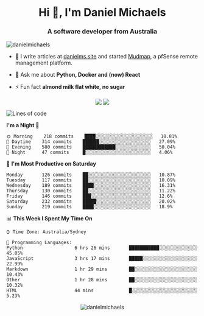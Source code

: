 <h1 align="center">Hi 👋, I'm Daniel Michaels</h1>
<h3 align="center">A software developer from Australia</h3>
<p align="left"> <img src="https://komarev.com/ghpvc/?username=danielmichaels" alt="danielmichaels" /> </p>

- 📝 I write articles at [danielms.site](https://danielms.site) and started [Mudmap](https://mudmap.io?ref=danielmichaels), a pfSense remote management platform.

- 💬 Ask me about **Python, Docker and (now) React**

- ⚡ Fun fact **almond milk flat white, no sugar**

<p align="center">
<a href="https://twitter.com/dansult" target="_blank"><img align="center" src="https://img.shields.io/badge/twitter-%231DA1F2.svg?&style=for-the-badge&logo=twitter&logoColor=white"></a>
<a href="https://linkedin.com/in/daniel-michaels" target="_blank"><img align="center" src="https://img.shields.io/badge/linkedin-%230077B5.svg?&style=for-the-badge&logo=linkedin&logoColor=white"></a>
</p>

<!--START_SECTION:waka-->
![Lines of code](https://img.shields.io/badge/From%20Hello%20World%20I%27ve%20Written-385753%20lines%20of%20code-blue)

**I'm a Night 🦉** 

```text
🌞 Morning    218 commits    ████░░░░░░░░░░░░░░░░░░░░░   18.81% 
🌆 Daytime    314 commits    ██████░░░░░░░░░░░░░░░░░░░   27.09% 
🌃 Evening    580 commits    ████████████░░░░░░░░░░░░░   50.04% 
🌙 Night      47 commits     █░░░░░░░░░░░░░░░░░░░░░░░░   4.06%

```
📅 **I'm Most Productive on Saturday** 

```text
Monday       126 commits    ██░░░░░░░░░░░░░░░░░░░░░░░   10.87% 
Tuesday      117 commits    ██░░░░░░░░░░░░░░░░░░░░░░░   10.09% 
Wednesday    189 commits    ████░░░░░░░░░░░░░░░░░░░░░   16.31% 
Thursday     130 commits    ██░░░░░░░░░░░░░░░░░░░░░░░   11.22% 
Friday       146 commits    ███░░░░░░░░░░░░░░░░░░░░░░   12.6% 
Saturday     232 commits    █████░░░░░░░░░░░░░░░░░░░░   20.02% 
Sunday       219 commits    ████░░░░░░░░░░░░░░░░░░░░░   18.9%

```


📊 **This Week I Spent My Time On** 

```text
⌚︎ Time Zone: Australia/Sydney

💬 Programming Languages: 
Python                   6 hrs 26 mins       ███████████░░░░░░░░░░░░░░   45.05% 
JavaScript               3 hrs 17 mins       █████░░░░░░░░░░░░░░░░░░░░   22.99% 
Markdown                 1 hr 29 mins        ██░░░░░░░░░░░░░░░░░░░░░░░   10.43% 
Other                    1 hr 28 mins        ██░░░░░░░░░░░░░░░░░░░░░░░   10.32% 
HTML                     44 mins             █░░░░░░░░░░░░░░░░░░░░░░░░   5.23%

```


<!--END_SECTION:waka-->

<p align="center"> <img src="https://github-readme-stats.vercel.app/api?username=danielmichaels&show_icons=true" alt="danielmichaels" /> </p>

